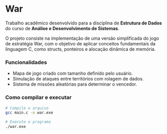 # War

Trabalho acadêmico desenvolvido para a disciplina de **Estrutura de Dados** do curso de **Análise e Desenvolvimento de Sistemas**.

O projeto consiste na implementação de uma versão simplificada do jogo de estratégia War, com o objetivo de aplicar conceitos fundamentais da linguagem C, como structs, ponteiros e alocação dinâmica de memória.

### Funcionalidades
- Mapa de jogo criado com tamanho definido pelo usuário.
- Simulação de ataques entre territórios com rolagem de dados.
- Sistema de missões aleatórias para determinar o vencedor.

### Como compilar e executar
```bash
# Compile o arquivo
gcc main.c -o war.exe

# Execute o programa
./war.exe
